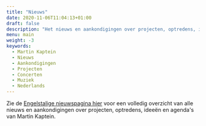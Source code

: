 ```yaml
---
title: "Nieuws"
date: 2020-11-06T11:04:13+01:00
draft: false
description: "Het nieuws en aankondigingen over projecten, optredens, ideeën en roosters van Martin Kaptein. Hieronder vallen concerten en nog veel meer."
menu: main
weight: -3
keywords:
  - Martin Kaptein
  - Nieuws
  - Aankondigingen
  - Projecten
  - Concerten
  - Muziek
  - Nederlands
---
```


Zie de <a href="/news/" hreflang="en">Engelstalige nieuwspagina hier</a> voor een volledig overzicht van alle nieuws en aankondigingen over projecten, optredens, ideeën en agenda's van Martin Kaptein.
